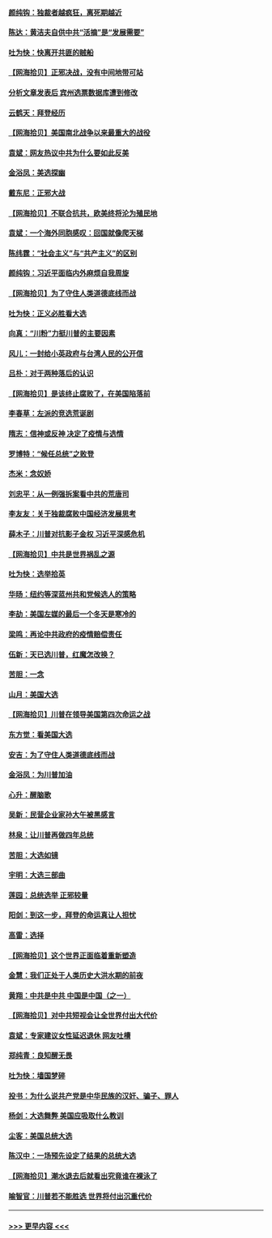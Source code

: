 #### [颜纯钩：独裁者越疯狂，离死期越近](../pages/nsc993/n12569055.md?t=11232002) 
#### [陈达：黄洁夫自供中共“活摘”是“发展需要”](../pages/nsc993/n12568541.md?t=11232002) 
#### [吐为快：快离开共匪的贼船](../pages/nsc993/n12568462.md?t=11232002) 
#### [【网海拾贝】正邪决战，没有中间地带可站](../pages/nsc993/n12568439.md?t=11232002) 
#### [分析文章发表后 宾州选票数据库遭到修改](../pages/nsc993/n12568105.md?t=11232002) 
#### [云鹤天：拜登经历](../pages/nsc993/n12567294.md?t=11232002) 
#### [【网海拾贝】美国南北战争以来最重大的战役](../pages/nsc993/n12567247.md?t=11232002) 
#### [袁斌：网友热议中共为什么要如此反美](../pages/nsc993/n12567162.md?t=11232002) 
#### [金浴凤：美选探幽](../pages/nsc993/n12567147.md?t=11232002) 
#### [戴东尼：正邪大战](../pages/nsc993/n12567033.md?t=11232002) 
#### [【网海拾贝】不联合抗共，欧美终将沦为殖民地](../pages/nsc993/n12565068.md?t=11232002) 
#### [袁斌：一个海外同胞感叹：回国就像爬天梯](../pages/nsc993/n12564986.md?t=11232002) 
#### [陈纬霆：“社会主义”与“共产主义”的区别](../pages/nsc993/n12562417.md?t=11232002) 
#### [颜纯钩：习近平面临内外麻烦自我周旋](../pages/nsc993/n12563356.md?t=11232002) 
#### [【网海拾贝】为了守住人类道德底线而战](../pages/nsc993/n12562542.md?t=11232002) 
#### [吐为快：正义必胜看大选](../pages/nsc993/n12561967.md?t=11232002) 
#### [向真：“川粉”力挺川普的主要因素](../pages/nsc993/n12560774.md?t=11232002) 
#### [风儿：一封给小英政府与台湾人民的公开信](../pages/nsc993/n12560581.md?t=11232002) 
#### [吕朴：对于两种落后的认识](../pages/nsc993/n12560492.md?t=11232002) 
#### [【网海拾贝】是该终止腐败了，在美国陷落前](../pages/nsc993/n12559936.md?t=11232002) 
#### [李春草：左派的竞选荒诞剧](../pages/nsc993/n12558380.md?t=11232002) 
#### [隋志：信神或反神 决定了疫情与选情](../pages/nsc993/n12558255.md?t=11232002) 
#### [罗博特：“候任总统”之败登](../pages/nsc993/n12558189.md?t=11232002) 
#### [杰米：念奴娇](../pages/nsc993/n12558174.md?t=11232002) 
#### [刘忠平：从一例强拆案看中共的荒唐司](../pages/nsc993/n12558036.md?t=11232002) 
#### [李友友：关于独裁腐败中国经济发展思考](../pages/nsc993/n12558004.md?t=11232002) 
#### [薛木子：川普对抗影子金权 习近平深感危机](../pages/nsc993/n12557342.md?t=11232002) 
#### [【网海拾贝】中共是世界祸乱之源](../pages/nsc993/n12555353.md?t=11232002) 
#### [吐为快：选举拾英](../pages/nsc993/n12555041.md?t=11232002) 
#### [华旸：纽约等深蓝州共和党候选人的策略](../pages/nsc993/n12554309.md?t=11232002) 
#### [李劼：美国左媒的最后一个冬天是寒冷的](../pages/nsc993/n12552947.md?t=11232002) 
#### [梁鸣：再论中共政府的疫情赔偿责任](../pages/nsc993/n12553012.md?t=11232002) 
#### [伍新：天已选川普，红魔怎改换？](../pages/nsc993/n12552970.md?t=11232002) 
#### [苦胆：一念](../pages/nsc993/n12552957.md?t=11232002) 
#### [山月：美国大选](../pages/nsc993/n12552446.md?t=11232002) 
#### [【网海拾贝】川普在领导美国第四次命运之战](../pages/nsc993/n12551973.md?t=11232002) 
#### [东方觉：看美国大选](../pages/nsc993/n12551647.md?t=11232002) 
#### [安吉：为了守住人类道德底线而战](../pages/nsc993/n12551111.md?t=11232002) 
#### [金浴凤：为川普加油](../pages/nsc993/n12551085.md?t=11232002) 
#### [心升：醒脑歌](../pages/nsc993/n12550984.md?t=11232002) 
#### [吴新：民营企业家孙大午被黑感言](../pages/nsc993/n12550656.md?t=11232002) 
#### [林泉：让川普再做四年总统](../pages/nsc993/n12550640.md?t=11232002) 
#### [苦胆：大选如镜](../pages/nsc993/n12550630.md?t=11232002) 
#### [宇明：大选三部曲](../pages/nsc993/n12550603.md?t=11232002) 
#### [莲园：总统选举 正邪较量](../pages/nsc993/n12550594.md?t=11232002) 
#### [阳剑：到这一步，拜登的命运真让人担忧](../pages/nsc993/n12549093.md?t=11232002) 
#### [高雷：选择](../pages/nsc993/n12549087.md?t=11232002) 
#### [【网海拾贝】这个世界正面临着重新塑造](../pages/nsc993/n12548326.md?t=11232002) 
#### [金慧：我们正处于人类历史大洪水期的前夜](../pages/nsc993/n12547914.md?t=11232002) 
#### [黄翔：中共是中共 中国是中国（之一）](../pages/nsc993/n12547576.md?t=11232002) 
#### [【网海拾贝】对中共短视会让全世界付出大代价](../pages/nsc993/n12546043.md?t=11232002) 
#### [袁斌：专家建议女性延迟退休 网友吐槽](../pages/nsc993/n12545424.md?t=11232002) 
#### [郑纯青：良知醒无畏](../pages/nsc993/n12545394.md?t=11232002) 
#### [吐为快：墙国梦碎](../pages/nsc993/n12545309.md?t=11232002) 
#### [投书：为什么说共产党是中华民族的汉奸、骗子、罪人](../pages/nsc993/n12545089.md?t=11232002) 
#### [杨剑：大选舞弊 美国应吸取什么教训](../pages/nsc993/n12543937.md?t=11232002) 
#### [尘客：美国总统大选](../pages/nsc993/n12543828.md?t=11232002) 
#### [陈汉中：一场预先设定了结果的总统大选](../pages/nsc993/n12543564.md?t=11232002) 
#### [【网海拾贝】潮水退去后就看出究竟谁在裸泳了](../pages/nsc993/n12543321.md?t=11232002) 
#### [喻智官：川普若不能胜选 世界将付出沉重代价](../pages/nsc993/n12541352.md?t=11232002) 

----
#### [ >>> 更早内容 <<< ](../indexes/nsc993-earlier.md)
